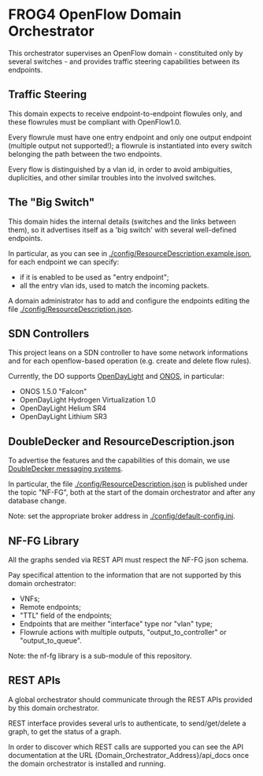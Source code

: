# FROG4 OpenFlow Domain Orchestrator

This orchestrator supervises an OpenFlow domain - constituited only by several switches - 
and provides traffic steering capabilities between its endpoints.


## Traffic Steering

This domain expects to receive endpoint-to-endpoint flowules only, and these flowrules
must be compliant with OpenFlow1.0.

Every flowrule must have one entry endpoint and only one output endpoint (multiple output not supported!);
a flowrule is instantiated into every switch belonging the path between the two endpoints.

Every flow is distinguished by a vlan id, in order to avoid ambiguities, duplicities, and other 
similar troubles into the involved switches.


## The "Big Switch"

This domain hides the internal details (switches and the links between them),
so it advertises itself as a 'big switch' with several well-defined endpoints.

In particular, as you can see in [./config/ResourceDescription.example.json](/config/ResourceDescription.example.json),
for each endpoint we can specify:
* if it is enabled to be used as "entry endpoint";
* all the entry vlan ids, used to match the incoming packets.

A domain administrator has to add and configure the endpoints editing the file
[./config/ResourceDescription.json](/config/ResourceDescription.json).


## SDN Controllers

This project leans on a SDN controller to have some network informations and
for each openflow-based operation (e.g. create and delete flow rules).

Currently, the DO supports [OpenDayLight](https://www.opendaylight.org/) and [ONOS](http://onosproject.org/), in particular:
* ONOS 1.5.0 "Falcon"
* OpenDayLight Hydrogen Virtualization 1.0
* OpenDayLight Helium SR4
* OpenDayLight Lithium SR3


## DoubleDecker and ResourceDescription.json

To advertise the features and the capabilities of this domain, we use
[DoubleDecker messaging systems](https://github.com/Acreo/DoubleDecker).

In particular, the file [./config/ResourceDescription.json](/config/ResourceDescription.json) is published
under the topic "NF-FG", both at the start of the domain orchestrator and after any database change.

Note: set the appropriate broker address in [./config/default-config.ini](/config/default-config.ini).


## NF-FG Library

All the graphs sended via REST API must respect the NF-FG json schema.

Pay specifical attention to the information that are not supported by this domain orchestrator:
* VNFs;
* Remote endpoints;
* "TTL" field of the endpoints;
* Endpoints that are meither "interface" type nor "vlan" type;
* Flowrule actions with multiple outputs, "output_to_controller" or "output_to_queue".

Note: the nf-fg library is a sub-module of this repository.


## REST APIs

A global orchestrator should communicate through the REST APIs provided by this domain orchestrator.

REST interface provides several urls to authenticate, to send/get/delete a graph, to get the status of a graph.

In order to discover which REST calls are supported you can see the API documentation at the URL {Domain_Orchestrator_Address}/api_docs once the domain orchestrator is installed and running.

